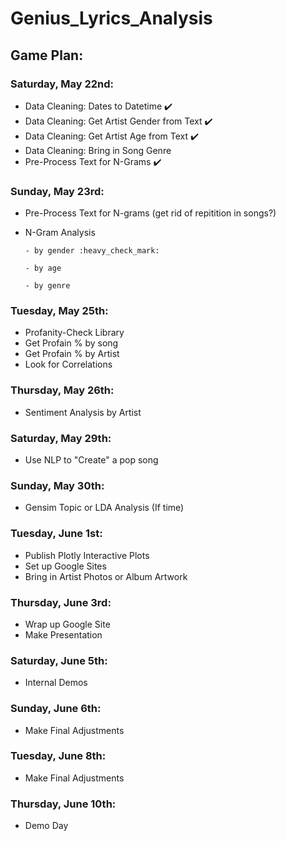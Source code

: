 # Genius_Lyrics_Analysis

## Game Plan:
### Saturday, May 22nd:
  - Data Cleaning: Dates to Datetime :heavy_check_mark:
  - Data Cleaning: Get Artist Gender from Text :heavy_check_mark:
  - Data Cleaning: Get Artist Age from Text :heavy_check_mark:
  - Data Cleaning: Bring in Song Genre
  - Pre-Process Text for N-Grams :heavy_check_mark:
 
### Sunday, May 23rd:
  - Pre-Process Text for N-grams (get rid of repitition in songs?)
  - N-Gram Analysis
  
        - by gender :heavy_check_mark:
        
        - by age 
        
        - by genre
  
### Tuesday, May 25th:
  - Profanity-Check Library
  - Get Profain % by song
  - Get Profain % by Artist
  - Look for Correlations
  
### Thursday, May 26th:
  - Sentiment Analysis by Artist

### Saturday, May 29th:
  - Use NLP to "Create" a pop song
 
### Sunday, May 30th:
  - Gensim Topic or LDA Analysis (If time)
  
### Tuesday, June 1st:
  - Publish Plotly Interactive Plots
  - Set up Google Sites
  - Bring in Artist Photos or Album Artwork
  
### Thursday, June 3rd:
  - Wrap up Google Site 
  - Make Presentation
  
### Saturday, June 5th: 
  - Internal Demos
  
### Sunday, June 6th: 
  - Make Final Adjustments
  
### Tuesday, June 8th: 
  - Make Final Adjustments
  
### Thursday, June 10th: 
  - Demo Day

